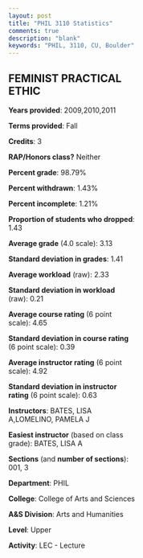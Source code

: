 ```yaml
---
layout: post
title: "PHIL 3110 Statistics"
comments: true
description: "blank"
keywords: "PHIL, 3110, CU, Boulder"
--- 
```

<head>
<script src="https://ajax.googleapis.com/ajax/libs/jquery/2.1.3/jquery.min.js"></script>
<script src="https://dl.dropboxusercontent.com/s/pc42nxpaw1ea4o9/highcharts.js?dl=0"></script>
<!-- <script src="../assets/js/highcharts.js"></script> -->
<style type="text/css">@font-face {
	font-family: "Bebas Neue";
	src: url(https://www.filehosting.org/file/details/544349/BebasNeue%20Regular.otf) format("opentype");
	}
	h1.Bebas { 
		font-family: "Bebas Neue", Verdana, Tahoma;
	}
</style>
</head>
<body>
	<div id="container" style="float: right; width: 45%; height: 88%; margin-left: 2.5%; margin-right: 2.5%;"></div>
	<script language="JavaScript">
		$(document).ready(function() {
		var chart = {type: 'column'};
		var title = {text: 'Grade Distribution'};
		var xAxis = {categories: ['A','B','C','D','F'],crosshair: true};
		var yAxis = {min: 0,title: {text: 'Percentage'}};
		var tooltip = {headerFormat: '<center><b><span style="font-size:20px">{point.key}</span></b></center>',
		               pointFormat: '<td style="padding:0"><b>{point.y:.1f}%</b></td>',
		               footerFormat: '</table>',shared: true,useHTML: true};
		var plotOptions = {column: {pointPadding: 0.0,borderWidth: 0}};  
		var credits = {enabled: false};var series= [{name: 'Percent',data: [33.82,47.06,16.18,1.47,1.47,]}];
		var json = {};
		json.chart = chart;
		json.title = title;
		json.tooltip = tooltip;
		json.xAxis = xAxis;
		json.yAxis = yAxis;  
		json.series = series;
		json.plotOptions = plotOptions;  
		json.credits = credits;
		$('#container').highcharts(json);
	});
	</script>
</body>
			   
## FEMINIST PRACTICAL ETHIC

**Years provided**: 2009,2010,2011

**Terms provided**: Fall

**Credits**: 3

**RAP/Honors class?** Neither

**Percent grade**: 98.79%

**Percent withdrawn**: 1.43%

**Percent incomplete**: 1.21%

**Proportion of students who dropped**: 1.43

**Average grade** (4.0 scale): 3.13

**Standard deviation in grades**: 1.41

**Average workload** (raw): 2.33

**Standard deviation in workload** (raw): 0.21

**Average course rating** (6 point scale): 4.65

**Standard deviation in course rating** (6 point scale): 0.39

**Average instructor rating** (6 point scale): 4.92

**Standard deviation in instructor rating** (6 point scale): 0.63

**Instructors**: BATES, LISA A,LOMELINO, PAMELA J

**Easiest instructor** (based on class grade): BATES, LISA A

**Sections** (and **number of sections**): 001, 3

**Department**: PHIL

**College**: College of Arts and Sciences

**A&S Division**: Arts and Humanities

**Level**: Upper

**Activity**: LEC - Lecture